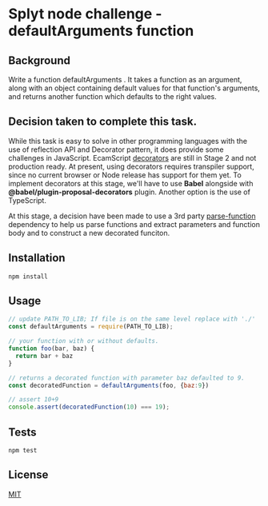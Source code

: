 # Splyt node challenge  - defaultArguments function

## Background
Write a function defaultArguments . It takes a function as an argument, along with an object
containing default values for that function's arguments, and returns another function which defaults to the
right values.

## Decision taken to complete this task.
While this task is easy to solve in other programming languages with the use of reflection API and Decorator pattern, it does provide some challenges in JavaScript.
EcamScript [decorators](https://github.com/tc39/proposal-decorators) are still in Stage 2 and not production ready. At present, using decorators requires transpiler support, since no current browser or Node release has support for them yet. To implement decorators at this stage, we'll have to use **Babel** alongside with **@babel/plugin-proposal-decorators** plugin.
Another option is the use of TypeScript.

At this stage, a decision have been made to use a 3rd party [parse-function](https://www.npmjs.com/package/parse-function) dependency to help us parse functions and extract parameters and function body and to construct a new decorated funciton.

## Installation
```
npm install
```

## Usage

```js
// update PATH_TO_LIB; If file is on the same level replace with './'
const defaultArguments = require(PATH_TO_LIB); 

// your function with or without defaults.
function foo(bar, baz) {
  return bar + baz
}

// returns a decorated function with parameter baz defaulted to 9.
const decoratedFunction = defaultArguments(foo, {baz:9})

// assert 10+9
console.assert(decoratedFunction(10) === 19);
```

## Tests

```
npm test
```

## License

[MIT](http://josh.mit-license.org)

